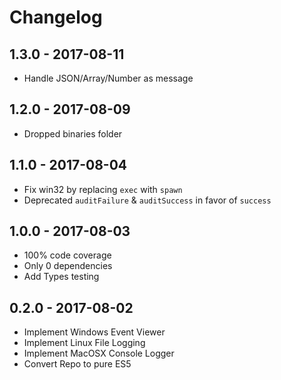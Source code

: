 # Changelog

## 1.3.0 - 2017-08-11

- Handle JSON/Array/Number as message

## 1.2.0 - 2017-08-09

- Dropped binaries folder

## 1.1.0 - 2017-08-04

- Fix win32 by replacing `exec` with `spawn`
- Deprecated `auditFailure` & `auditSuccess` in favor of `success`

## 1.0.0 - 2017-08-03

- 100% code coverage
- Only 0 dependencies
- Add Types testing

## 0.2.0 - 2017-08-02

- Implement Windows Event Viewer
- Implement Linux File Logging
- Implement MacOSX Console Logger
- Convert Repo to pure ES5
